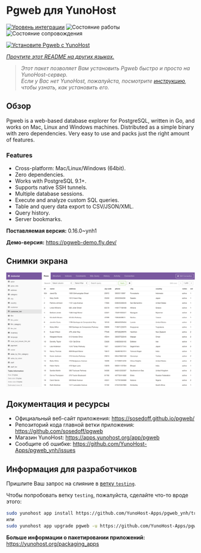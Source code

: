 <!--
Важно: этот README был автоматически сгенерирован <https://github.com/YunoHost/apps/tree/master/tools/readme_generator>
Он НЕ ДОЛЖЕН редактироваться вручную.
-->

# Pgweb для YunoHost

[![Уровень интеграции](https://dash.yunohost.org/integration/pgweb.svg)](https://ci-apps.yunohost.org/ci/apps/pgweb/) ![Состояние работы](https://ci-apps.yunohost.org/ci/badges/pgweb.status.svg) ![Состояние сопровождения](https://ci-apps.yunohost.org/ci/badges/pgweb.maintain.svg)

[![Установите Pgweb с YunoHost](https://install-app.yunohost.org/install-with-yunohost.svg)](https://install-app.yunohost.org/?app=pgweb)

*[Прочтите этот README на других языках.](./ALL_README.md)*

> *Этот пакет позволяет Вам установить Pgweb быстро и просто на YunoHost-сервер.*  
> *Если у Вас нет YunoHost, пожалуйста, посмотрите [инструкцию](https://yunohost.org/install), чтобы узнать, как установить его.*

## Обзор

Pgweb is a web-based database explorer for PostgreSQL, written in Go, and works on Mac, Linux and Windows machines. Distributed as a simple binary with zero dependencies. Very easy to use and packs just the right amount of features.

### Features

- Cross-platform: Mac/Linux/Windows (64bit).
- Zero dependencies.
- Works with PostgreSQL 9.1+.
- Supports native SSH tunnels.
- Multiple database sessions.
- Execute and analyze custom SQL queries.
- Table and query data export to CSV/JSON/XML.
- Query history.
- Server bookmarks.


**Поставляемая версия:** 0.16.0~ynh1

**Демо-версия:** <https://pgweb-demo.fly.dev/>

## Снимки экрана

![Снимок экрана Pgweb](./doc/screenshots/screenshot.png)

## Документация и ресурсы

- Официальный веб-сайт приложения: <https://sosedoff.github.io/pgweb/>
- Репозиторий кода главной ветки приложения: <https://github.com/sosedoff/pgweb>
- Магазин YunoHost: <https://apps.yunohost.org/app/pgweb>
- Сообщите об ошибке: <https://github.com/YunoHost-Apps/pgweb_ynh/issues>

## Информация для разработчиков

Пришлите Ваш запрос на слияние в [ветку `testing`](https://github.com/YunoHost-Apps/pgweb_ynh/tree/testing).

Чтобы попробовать ветку `testing`, пожалуйста, сделайте что-то вроде этого:

```bash
sudo yunohost app install https://github.com/YunoHost-Apps/pgweb_ynh/tree/testing --debug
или
sudo yunohost app upgrade pgweb -u https://github.com/YunoHost-Apps/pgweb_ynh/tree/testing --debug
```

**Больше информации о пакетировании приложений:** <https://yunohost.org/packaging_apps>
